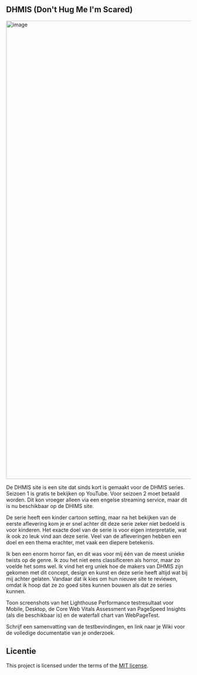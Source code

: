

## DHMIS (Don't Hug Me I'm Scared)

<img width="1247" alt="image" src="https://github.com/user-attachments/assets/b766f286-549c-45f9-98cc-c118ba7b6919" />

De DHMIS site is een site dat sinds kort is gemaakt voor de DHMIS series. Seizoen 1 is gratis te bekijken op YouTube. Voor seizoen 2 moet betaald worden. Dit kon vroeger alleen via een engelse streaming service, maar dit is nu beschikbaar op de DHIMS site.

De serie heeft een kinder cartoon setting, maar na het bekijken van de eerste aflevering kom je er snel achter dit deze serie zeker niet bedoeld is voor kinderen. Het exacte doel van de serie is voor eigen interpretatie, wat ik ook zo leuk vind aan deze serie. Veel van de afleveringen hebben een doel en een thema erachter, met vaak een diepere betekenis.

Ik ben een enorm horror fan, en dit was voor mij één van de meest unieke twists op de genre. Ik zou het niet eens classificeren als horror, maar zo voelde het soms wel. Ik vind het erg uniek hoe de makers van DHMIS zijn gekomen met dit concept, design en kunst en deze serie heeft altijd wat bij mij achter gelaten. Vandaar dat ik kies om hun nieuwe site te reviewen, omdat ik hoop dat ze zo goed sites kunnen bouwen als dat ze series kunnen.

Toon screenshots van het Lighthouse Performance testresultaat voor Mobile, Desktop, de Core Web Vitals Assessment van PageSpeed Insights (als die beschikbaar is) en de waterfall chart van WebPageTest.

Schrijf een samenvatting van de testbevindingen, en link naar je Wiki voor de volledige documentatie van je onderzoek.

## Licentie

This project is licensed under the terms of the [MIT license](./LICENSE).
